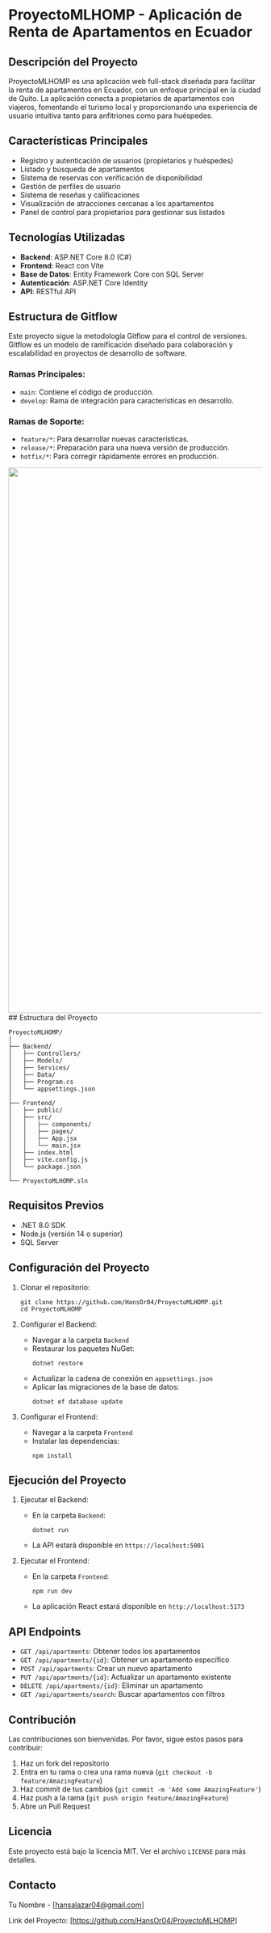 # ProyectoMLHOMP - Aplicación de Renta de Apartamentos en Ecuador

## Descripción del Proyecto

ProyectoMLHOMP es una aplicación web full-stack diseñada para facilitar la renta de apartamentos en Ecuador, con un enfoque principal en la ciudad de Quito. La aplicación conecta a propietarios de apartamentos con viajeros, fomentando el turismo local y proporcionando una experiencia de usuario intuitiva tanto para anfitriones como para huéspedes.

## Características Principales

- Registro y autenticación de usuarios (propietarios y huéspedes)
- Listado y búsqueda de apartamentos
- Sistema de reservas con verificación de disponibilidad
- Gestión de perfiles de usuario
- Sistema de reseñas y calificaciones
- Visualización de atracciones cercanas a los apartamentos
- Panel de control para propietarios para gestionar sus listados

## Tecnologías Utilizadas

- **Backend**: ASP.NET Core 8.0 (C#)
- **Frontend**: React con Vite
- **Base de Datos**: Entity Framework Core con SQL Server
- **Autenticación**: ASP.NET Core Identity
- **API**: RESTful API

## Estructura de Gitflow

Este proyecto sigue la metodología Gitflow para el control de versiones. Gitflow es un modelo de ramificación diseñado para colaboración y escalabilidad en proyectos de desarrollo de software.

### Ramas Principales:

- `main`: Contiene el código de producción.
- `develop`: Rama de integración para características en desarrollo.

### Ramas de Soporte:

- `feature/*`: Para desarrollar nuevas características.
- `release/*`: Preparación para una nueva versión de producción.
- `hotfix/*`: Para corregir rápidamente errores en producción.

<div align="center">
  <img src="https://wac-cdn.atlassian.com/dam/jcr:cc0b526e-adb7-4d45-874e-9bcea9898b4a/04%20Hotfix%20branches.svg?cdnVersion=2312" alt="Banner" width="1270" height="1080">
</div>
## Estructura del Proyecto

```
ProyectoMLHOMP/
│
├── Backend/
│   ├── Controllers/
│   ├── Models/
│   ├── Services/
│   ├── Data/
│   ├── Program.cs
│   └── appsettings.json
│
├── Frontend/
│   ├── public/
│   ├── src/
│   │   ├── components/
│   │   ├── pages/
│   │   ├── App.jsx
│   │   └── main.jsx
│   ├── index.html
│   ├── vite.config.js
│   └── package.json
│
└── ProyectoMLHOMP.sln
```

## Requisitos Previos

- .NET 8.0 SDK
- Node.js (versión 14 o superior)
- SQL Server

## Configuración del Proyecto

1. Clonar el repositorio:
   ```
   git clone https://github.com/HansOr04/ProyectoMLHOMP.git
   cd ProyectoMLHOMP
   ```

2. Configurar el Backend:
   - Navegar a la carpeta `Backend`
   - Restaurar los paquetes NuGet:
     ```
     dotnet restore
     ```
   - Actualizar la cadena de conexión en `appsettings.json`
   - Aplicar las migraciones de la base de datos:
     ```
     dotnet ef database update
     ```

3. Configurar el Frontend:
   - Navegar a la carpeta `Frontend`
   - Instalar las dependencias:
     ```
     npm install
     ```

## Ejecución del Proyecto

1. Ejecutar el Backend:
   - En la carpeta `Backend`:
     ```
     dotnet run
     ```
   - La API estará disponible en `https://localhost:5001`

2. Ejecutar el Frontend:
   - En la carpeta `Frontend`:
     ```
     npm run dev
     ```
   - La aplicación React estará disponible en `http://localhost:5173`

## API Endpoints

- `GET /api/apartments`: Obtener todos los apartamentos
- `GET /api/apartments/{id}`: Obtener un apartamento específico
- `POST /api/apartments`: Crear un nuevo apartamento
- `PUT /api/apartments/{id}`: Actualizar un apartamento existente
- `DELETE /api/apartments/{id}`: Eliminar un apartamento
- `GET /api/apartments/search`: Buscar apartamentos con filtros

## Contribución

Las contribuciones son bienvenidas. Por favor, sigue estos pasos para contribuir:

1. Haz un fork del repositorio
2. Entra en tu rama o crea una rama nueva (`git checkout -b feature/AmazingFeature`)
3. Haz commit de tus cambios (`git commit -m 'Add some AmazingFeature'`)
4. Haz push a la rama (`git push origin feature/AmazingFeature`)
5. Abre un Pull Request

## Licencia

Este proyecto está bajo la licencia MIT. Ver el archivo `LICENSE` para más detalles.

## Contacto

Tu Nombre - [hansalazar04@gmail.com]

Link del Proyecto: [https://github.com/HansOr04/ProyectoMLHOMP]

